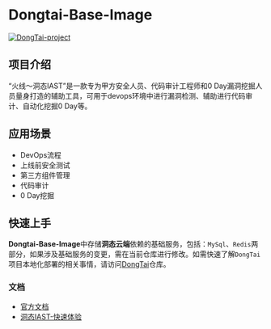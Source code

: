 # Dongtai-Base-Image
[![DongTai-project](https://img.shields.io/badge/DongTai%20versions-beta-green)](https://huoxianclub.github.io/LingZhi/)

## 项目介绍
“火线～洞态IAST”是一款专为甲方安全人员、代码审计工程师和0 Day漏洞挖掘人员量身打造的辅助工具，可用于devops环境中进行漏洞检测、辅助进行代码审计、自动化挖掘0 Day等。

## 应用场景
- DevOps流程
- 上线前安全测试
- 第三方组件管理
- 代码审计
- 0 Day挖掘

## 快速上手
**Dongtai-Base-Image**中存储**洞态云端**依赖的基础服务，包括：`MySql`、`Redis`两部分，如果涉及基础服务的变更，需在当前仓库进行修改。如需快速了解`DongTai`项目本地化部署的相关事情，请访问[DongTai](https://github.com/HXSecurity/DongTai)仓库。

### 文档
- [官方文档](https://hxsecurity.github.io/DongTaiDoc/#/doc/tutorial/quickstart)
- [洞态IAST-快速体验](https://iast.huoxian.cn)
